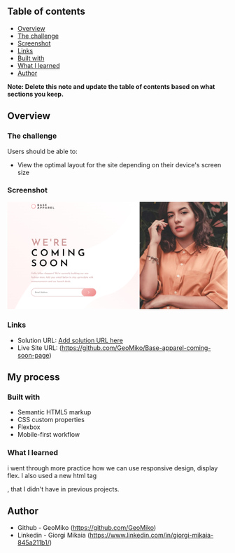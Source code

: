  
## Table of contents

  - [Overview](#overview)
  - [The challenge](#the-challenge)
  - [Screenshot](#screenshot)
  - [Links](#links)
  - [Built with](#built-with)
  - [What I learned](#what-i-learned)
  - [Author](#author)

**Note: Delete this note and update the table of contents based on what sections you keep.**

## Overview

### The challenge

Users should be able to:

- View the optimal layout for the site depending on their device's screen size

### Screenshot

![](./images/Screenshot%202023-04-09%20000849.png)

### Links

- Solution URL: [Add solution URL here](https://your-solution-url.com)
- Live Site URL: (https://github.com/GeoMiko/Base-apparel-coming-soon-page)

## My process

### Built with

- Semantic HTML5 markup
- CSS custom properties
- Flexbox
- Mobile-first workflow


### What I learned

i went through more practice how we can use responsive design, display flex. I also used a new html tag

, that I didn't have in previous projects.


## Author

- Github - GeoMiko (https://github.com/GeoMiko)
- Linkedin - Giorgi Mikaia (https://www.linkedin.com/in/giorgi-mikaia-845a211b1/)

